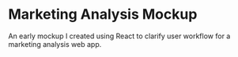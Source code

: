 # Marketing Analysis Mockup

An early mockup I created using React to clarify user workflow for a marketing analysis web app.